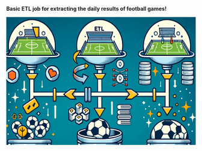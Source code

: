 **Basic ETL job for extracting the daily results of football games!**

<p align="center">
  <img src="etl.png" height ="340" width="555" title="hover text">
</p>
